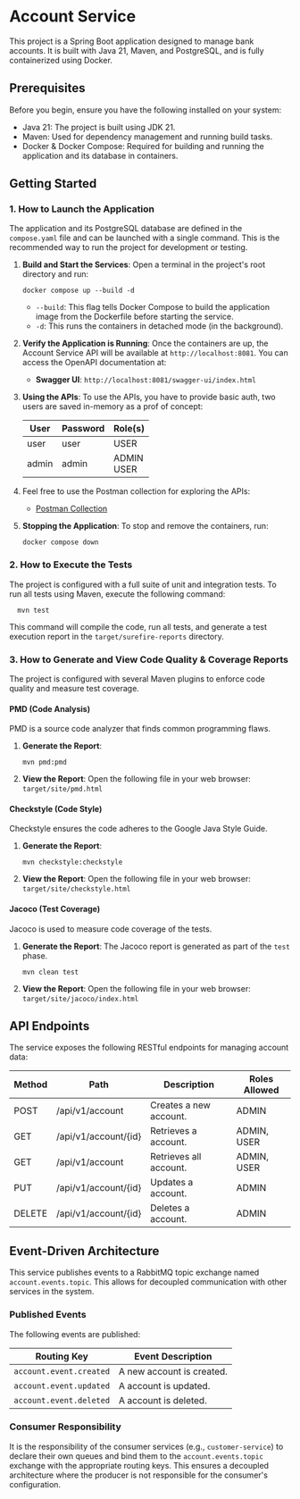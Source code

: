 # Account Service

This project is a Spring Boot application designed to manage bank accounts. It is built with Java 21, Maven, and
PostgreSQL, and is fully containerized using Docker.

## Prerequisites

Before you begin, ensure you have the following installed on your system:

* Java 21: The project is built using JDK 21.
* Maven: Used for dependency management and running build tasks.
* Docker & Docker Compose: Required for building and running the application and its database in containers.

## Getting Started

### 1. How to Launch the Application

The application and its PostgreSQL database are defined in the `compose.yaml` file and can be launched with a single
command. This is the recommended way to run the project for development or testing.

1. **Build and Start the Services**: Open a terminal in the project's root directory and run:
   ```shell
   docker compose up --build -d
   ```
    * `--build`: This flag tells Docker Compose to build the application image from the Dockerfile before starting the
      service.
    * `-d`: This runs the containers in detached mode (in the background).

2. **Verify the Application is Running**: Once the containers are up, the Account Service API will be available at
   `http://localhost:8081`. You can access the OpenAPI documentation at:
    * **Swagger UI**: `http://localhost:8081/swagger-ui/index.html`

3. **Using the APIs**: To use the APIs, you have to provide basic auth, two users are saved in-memory as a prof of
   concept:

   | User  | Password | Role(s)        | 
   |-------|----------|----------------|
   | user  | user     | USER           |
   | admin | admin    | ADMIN<br/>USER |

4. Feel free to use the Postman collection for exploring the APIs:
   * [Postman Collection](Account%20Service.postman_collection.json)

5. **Stopping the Application**: To stop and remove the containers, run:
   ```shell
   docker compose down
   ```

### 2. How to Execute the Tests

The project is configured with a full suite of unit and integration tests. To run all tests using Maven, execute the
following command:

```shell 
  mvn test
```

This command will compile the code, run all tests, and generate a test execution report in the `target/surefire-reports`
directory.

### 3. How to Generate and View Code Quality & Coverage Reports

The project is configured with several Maven plugins to enforce code quality and measure test coverage.

#### PMD (Code Analysis)

PMD is a source code analyzer that finds common programming flaws.

1. **Generate the Report**:
   ```shell
   mvn pmd:pmd
   ```
2. **View the Report**: Open the following file in your web browser:
   `target/site/pmd.html`

#### Checkstyle (Code Style)

Checkstyle ensures the code adheres to the Google Java Style Guide.

1. **Generate the Report**:
   ```shell
   mvn checkstyle:checkstyle
   ```
2. **View the Report**: Open the following file in your web browser:
   `target/site/checkstyle.html`

#### Jacoco (Test Coverage)

Jacoco is used to measure code coverage of the tests.

1. **Generate the Report**: The Jacoco report is generated as part of the `test` phase.
   ```shell
   mvn clean test
   ```
2. **View the Report**: Open the following file in your web browser:
   `target/site/jacoco/index.html`

## API Endpoints

The service exposes the following RESTful endpoints for managing account data:

| Method | Path                 | Description            | Roles Allowed |
|--------|----------------------|------------------------|---------------|
| POST   | /api/v1/account      | Creates a new account. | ADMIN         |
| GET    | /api/v1/account/{id} | Retrieves a account.   | ADMIN, USER   |
| GET    | /api/v1/account      | Retrieves all account. | ADMIN, USER   |
| PUT    | /api/v1/account/{id} | Updates a account.     | ADMIN         |
| DELETE | /api/v1/account/{id} | Deletes a account.     | ADMIN         |

## Event-Driven Architecture

This service publishes events to a RabbitMQ topic exchange named `account.events.topic`. This allows for decoupled
communication with other services in the system.

### Published Events

The following events are published:

| Routing Key             | Event Description         |
|-------------------------|---------------------------|
| `account.event.created` | A new account is created. |
| `account.event.updated` | A account is updated.     |
| `account.event.deleted` | A account is deleted.     |

### Consumer Responsibility

It is the responsibility of the consumer services (e.g., `customer-service`) to declare their own queues and bind them
to the `account.events.topic` exchange with the appropriate routing keys. This ensures a decoupled architecture where
the producer is not responsible for the consumer's configuration.

